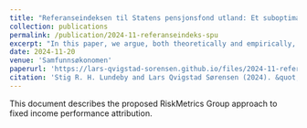 ```yaml
---
title: "Referanseindeksen til Statens pensjonsfond utland: Et suboptimalt utgangspunkt"
collection: publications
permalink: /publication/2024-11-referanseindeks-spu
excerpt: "In this paper, we argue, both theoretically and empirically, that the Norwegian Oil Fund's underweight in the U.S. stock market lacks compelling justification."
date: 2024-11-20
venue: 'Samfunnsøkonomen'
paperurl: 'https://lars-qvigstad-sorensen.github.io/files/2024-11-referanseindeks-spu.pdf'
citation: 'Stig R. H. Lundeby and Lars Qvigstad Sørensen (2024). &quot;Referanseindeksen til Statens pensjonsfond utland: Et suboptimalt utgangspunkt&quot; <i>Samfunnsøkonomen</i>'
---
```


This document describes the proposed RiskMetrics Group approach to fixed income performance attribution.
